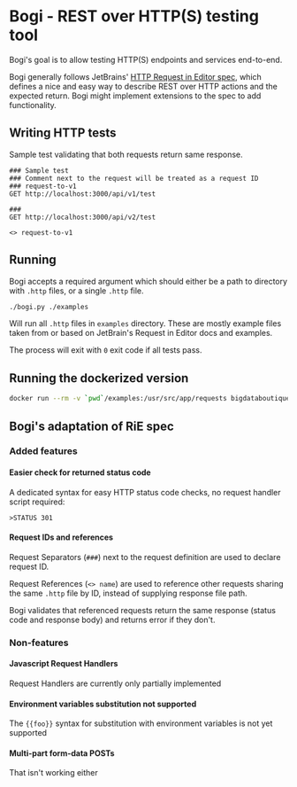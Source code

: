 # Bogi - REST over HTTP(S) testing tool

Bogi's goal is to allow testing HTTP(S) endpoints and services end-to-end.

Bogi generally follows JetBrains' [HTTP Request in Editor spec](https://github.com/JetBrains/http-request-in-editor-spec/blob/master/spec.md), which defines a nice and easy way to describe REST over HTTP actions and the expected return. Bogi might implement extensions to the spec to add functionality.

## Writing HTTP tests

Sample test validating that both requests return same response.

```http
### Sample test
### Comment next to the request will be treated as a request ID
### request-to-v1
GET http://localhost:3000/api/v1/test

###
GET http://localhost:3000/api/v2/test

<> request-to-v1
```

## Running
Bogi accepts a required argument which should either be a path to directory
with `.http` files, or a single `.http` file.

```bash
./bogi.py ./examples
```

Will run all `.http` files in `examples` directory. These are mostly example files taken from or based on JetBrain's Request in Editor docs and examples.

The process will exit with `0` exit code if all tests pass.

## Running the dockerized version

```bash
docker run --rm -v `pwd`/examples:/usr/src/app/requests bigdataboutique/bogi
```

## Bogi's adaptation of RiE spec

### Added features

#### Easier check for returned status code

A dedicated syntax for easy HTTP status code checks, no request handler script required:

```
>STATUS 301
```

#### Request IDs and references

Request Separators (`###`) next to the request definition are used to declare request ID.

Request References (`<> name`) are used to reference other requests sharing the same `.http` file by ID, instead of supplying response file path.

Bogi validates that referenced requests return the same response (status code and response body) and returns error if they don't.

### Non-features

#### Javascript Request Handlers

Request Handlers are currently only partially implemented

#### Environment variables substitution not supported

The `{{foo}}` syntax for substitution with environment variables is not yet supported

#### Multi-part form-data POSTs

That isn't working either
